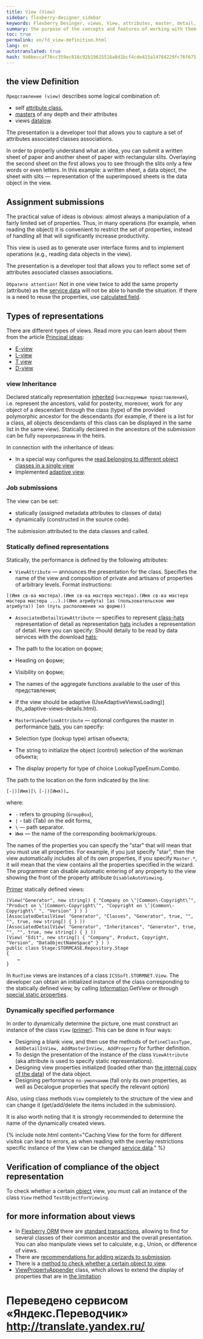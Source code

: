 ```yaml
--- 
title: View (View) 
sidebar: flexberry-designer_sidebar 
keywords: Flexberry Desinger, views, View, attributes, master, detail, inheritance, example 
summary: the purpose of the concepts and features of working with them 
toc: true 
permalink: en/fd_view-definition.html 
lang: en 
autotranslated: true 
hash: 9a0beccaf76cc359ec816c92b19615516a8d1bcf4cde415a14784229fc76f675 
--- 
```


## the view Definition 

`Представление (view)` describes some logical combination of: 
* self [attribute class](fo_attributes-class-data.html), 
* [masters](fd_key-concepts.html) of any depth and their attributes 
* views [datalow](fd_key-concepts.html). 

The presentation is a developer tool that allows you to capture a set of attributes associated classes associations. 

In order to properly understand what an idea, you can submit a written sheet of paper and another sheet of paper with rectangular slits. Overlaying the second sheet on the first allows you to see through the slits only a few words or even letters. In this example: a written sheet, a data object, the sheet with slits — representation of the superimposed sheets is the data object in the view. 

## Assignment submissions 

The practical value of ideas is obvious: almost always a manipulation of a fairly limited set of properties. Thus, in many operations (for example, when reading the object) it is convenient to restrict the set of properties, instead of handling all that will significantly increase productivity. 

This view is used as to generate user interface forms and to implement operations (e.g., reading data objects in the view). 

The presentation is a developer tool that allows you to reflect some set of attributes associated classes associations. 

`Обратите attention!` Not in one view twice to add the same property (attribute) as the [service data](fo_data-service.html) will not be able to handle the situation. If there is a need to reuse the properties, use [calculated field](fo_not-stored-attributes.html). 

## Types of representations 

There are different types of views. Read more you can learn about them from the article [Principal ideas](fd_View-types.html): 

* [E-view](fd_e-view.html) 
* [L-view](fd_l-view.html) 
* [T view](fd_t-view.html) 
* [D-view](fd_d-view.html) 

### view Inheritance 

Declared statically representation [inherited](fd_inheritance.html) (`наследуемые представления`), i.e. represent the ancestors, valid for posterity, moreover, work for any object of a descendant through the class (type) of the provided polymorphic ancestor for the descendants (for example, if there is a list for a class, all objects descendants of this class can be displayed in the same list in the same view). Statically declared in the ancestors of the submission can be fully `переопределены` in the heirs. 

In connection with the inheritance of ideas: 
* In a special way configures the [read belonging to different object classes in a single view](fo_reading-several-types-objects.html) 
* Implemented [adaptive view](fo_adaptive-views-details.html). 

### Job submissions 

The view can be set: 
* statically (assigned metadata attributes to classes of data) 
* dynamically (constructed in the source code). 

The submission attributed to the data classes and called. 

### Statically defined representations 

Statically, the performance is defined by the following attributes: 

* `ViewAttribute` — announces the presentation for the class. Specifies the name of the view and composition of private and artisans of properties of arbitrary levels. Format instructions: 

```
[(Имя св-ва мастера).(Имя св-ва мастера мастера).(Имя св-ва мастера мастера мастера ...).)(Имя атрибута) [as (пользовательское имя атрибута)) [on (путь расположения на форме))
``` 

* `AssociatedDetailViewAttribute` — specifies to represent [class-hats](fd_key-concepts.html) representation of detail as representation [hats](fd_key-concepts.html) includes a representation of detail. Here you can specify: 
Should detaily to be read by data services with the download [hats](fd_key-concepts.html); 
* The path to the location on форме; 
* Heading on форме; 
* Visibility on форме; 
* The names of the aggregate functions available to the user of this представления; 
* If the view should be adaptive (UseAdaptiveViewsLoading)](fo_adaptive-views-details.html). 

* `MasterViewDefineAttribute` — optional configures the master in performance [hats](fd_key-concepts.html), you can specify: 
* Selection type (lookup type) artisan объекта; 
* The string to initialize the object (control) selection of the workman объекта; 
* The display property for type of choice LookupTypeEnum.Combo. 

The path to the location on the form indicated by the line: 

```
[-|)[Имя)[\ [-|)[Имя))…
``` 

where: 
* `-` refers to grouping (`GroupBox`), 
* `|` - tab (Tab) on the edit forms, 
* `\` — path separator. 
* `Имя` — the name of the corresponding bookmark/groups. 

The names of the properties you can specify the "star" that will mean that you must use all properties. For example, if you just specify "star", then the view automatically includes all of its own properties, if you specify `Master.*`, it will mean that the view contains all the properties specified in the wizard. The programmer can disable automatic entering of any property to the view showing the front of the property attribute `DisableAutoViewing`. 

[Primer](https://github.com/Flexberry/FlexberryORM-DemoApp/blob/master/FlexberryORM/CDLIB/Objects/CDDA.cs) statically defined views: 

```
[View("Generator", new string[) { "Company on \‘|Common\-Copyright\’", "Product on \’|Common\-Copyright\’", "Copyright on \’|Common\-Copyright\’ ", "Version" } ) )
[AssociatedDetailView( "Generator", "Classes", "Generator", true, "", "", true, new string[) { } )) 
[AssociatedDetailView( "Generator", "Inheritances", "Generator", true, "", "", true, new string[) { } )) 
[View( "Edit", new string[) { "Company", Product, Copyright, "Version", "DataObjectNameSpace" } ) )
public class Stage:STORMCASE.Repository.Stage
{
	…
}
``` 

In `RunTime` views are instances of a class `ICSSoft.STORMNET.View`. The developer can obtain an initialized instance of the class corresponding to the statically defined view, by calling [Information](fo_methods-class-information.html).GetView or through [special static properties](fo_static-view-accessors.html). 

### Dynamically specified performance 

In order to dynamically determine the picture, one must construct an instance of the class `View` ([primer](https://github.com/Flexberry/FlexberryORM-DemoApp/blob/master/FlexberryORM/CDLIB/CDADMTEST/Form1.cs|)). This can be done in four ways: 
* Designing a blank view, and then use the methods of `DefineClassType, AddDetailInView, AddMasterInView, AddProperty` for further definition. 
* To design the presentation of the instance of the class `ViewAttribute` (aka attribute is used to specify static representations). 
* Designing view properties initialized (loaded other than [the internal copy of the data](fo_data-object-copy.html)) of the data object. 
* Designing performance `по-умолчанию` (fall only its own properties, as well as Decalogue properties that specify the relevant option) 

Also, using class methods `View` completely to the structure of the view and can change it (get/add/delete the items included in the submission). 

It is also worth noting that it is strongly recommended to determine the name of the dynamically created views. 

{% include note.html content="Caching View for the form for different visitok can lead to errors, as when reading with the overlay restrictions specific instance of the View can be changed [service data](fo_data-service.html)." %} 

## Verification of compliance of the object representation 

To check whether a certain [object](fo_data-object.html) view, you must call an instance of the class `View` method `TestObjectForViewing`. 

## for more information about views 

* In [Flexberry ORM](fo_flexberry-orm.html) there are [standard transactions](fo_view-operations.html), allowing to find for several classes of their common ancestor and the overall presentation. You can also manipulate views set to calculate, e.g., Union, or difference of views. 
* There are [recommendations for adding wizards to submission](fd_masters-view.html). 
* There is a [method to check whether a certain object to view](fo_test-object-for-viewing.html). 
* [ViewPropertyAppender](fo_view-property-appender.html) class, which allows to extend the display of properties that are in [the limitation](fo_limit-function.html) 



 # Переведено сервисом «Яндекс.Переводчик» http://translate.yandex.ru/